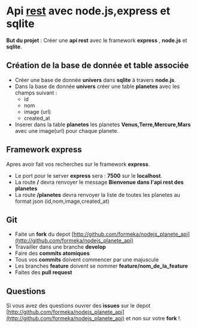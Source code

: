 # Api [rest](https://developer.mozilla.org/fr/docs/Glossary/REST) avec node.js,express et sqlite

**But du projet** : Créer une **api rest** avec le framework **express** , **node.js** et **sqlite**.

## Création de la base de donnée et table associée

- Créer une base de donnée **univers** dans **sqlite** à travers **node.js**.
- Dans la base de donnée **univers** créer une table **planetes** avec les champs suivant :
	- id 
	- nom
	- image (url)
	- created_at
- Inserer dans la table **planetes** les planetes **Venus,Terre,Mercure,Mars** avec une image(url) pour chaque planete.

## Framework express

Apres avoir fait vos recherches sur le framework **express**. 


- Le port pour le server **express** sera : **7500** sur le **localhost**.
- La route **/** devra renvoyer le message **Bienvenue dans l'api rest des planetes**
- La route **/planetes** devra renvoyer la liste de toutes les planetes au format json (id,nom,image,created_at)

## Git

- Faite un **fork** du depot [http://github.com/formeka/nodejs_planete_api](http://github.com/formeka/nodejs_planete_api)
- Travailler dans une branche **develop**
- Faire des **commits atomiques**
- Tous vos **commits** doivent commencer par une majuscule
- Les branches **feature** doivent se nommer **feature/nom_de_la_feature**
- Faites des **pull request**

## Questions

Si vous avez des questions ouvrer des **issues** sur le depot [http://github.com/formeka/nodejs_planete_api](http://github.com/formeka/nodejs_planete_api) et non sur votre **fork** !.
